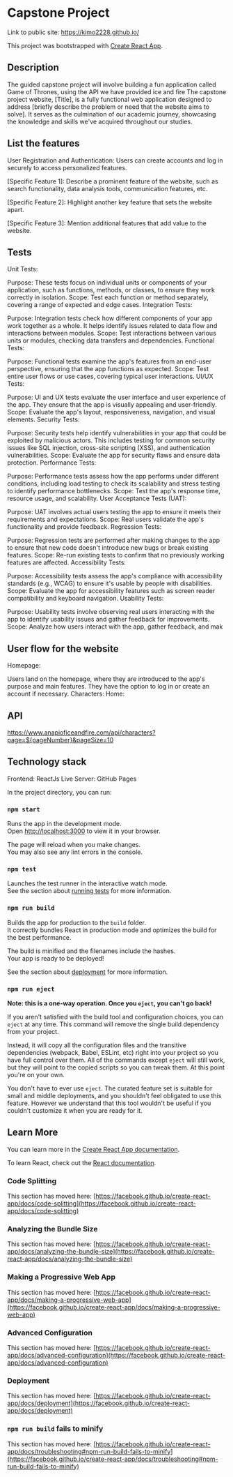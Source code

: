 # Capstone Project

Link to public site: https://kimo2228.github.io/

This project was bootstrapped with [Create React App](https://github.com/facebook/create-react-app).

## Description

The guided capstone project will involve building a fun application called Game of Thrones, using the API we have provided ice and fire
The capstone project website, [Title], is a fully functional web application designed to address [briefly describe the problem or need that the website aims to solve]. It serves as the culmination of our academic journey, showcasing the knowledge and skills we've acquired throughout our studies.

## List the features

User Registration and Authentication: Users can create accounts and log in securely to access personalized features.

[Specific Feature 1]: Describe a prominent feature of the website, such as search functionality, data analysis tools, communication features, etc.

[Specific Feature 2]: Highlight another key feature that sets the website apart.

[Specific Feature 3]: Mention additional features that add value to the website.

## Tests

Unit Tests:

Purpose: These tests focus on individual units or components of your application, such as functions, methods, or classes, to ensure they work correctly in isolation.
Scope: Test each function or method separately, covering a range of expected and edge cases.
Integration Tests:

Purpose: Integration tests check how different components of your app work together as a whole. It helps identify issues related to data flow and interactions between modules.
Scope: Test interactions between various units or modules, checking data transfers and dependencies.
Functional Tests:

Purpose: Functional tests examine the app's features from an end-user perspective, ensuring that the app functions as expected.
Scope: Test entire user flows or use cases, covering typical user interactions.
UI/UX Tests:

Purpose: UI and UX tests evaluate the user interface and user experience of the app. They ensure that the app is visually appealing and user-friendly.
Scope: Evaluate the app's layout, responsiveness, navigation, and visual elements.
Security Tests:

Purpose: Security tests help identify vulnerabilities in your app that could be exploited by malicious actors. This includes testing for common security issues like SQL injection, cross-site scripting (XSS), and authentication vulnerabilities.
Scope: Evaluate the app for security flaws and ensure data protection.
Performance Tests:

Purpose: Performance tests assess how the app performs under different conditions, including load testing to check its scalability and stress testing to identify performance bottlenecks.
Scope: Test the app's response time, resource usage, and scalability.
User Acceptance Tests (UAT):

Purpose: UAT involves actual users testing the app to ensure it meets their requirements and expectations.
Scope: Real users validate the app's functionality and provide feedback.
Regression Tests:

Purpose: Regression tests are performed after making changes to the app to ensure that new code doesn't introduce new bugs or break existing features.
Scope: Re-run existing tests to confirm that no previously working features are affected.
Accessibility Tests:

Purpose: Accessibility tests assess the app's compliance with accessibility standards (e.g., WCAG) to ensure it's usable by people with disabilities.
Scope: Evaluate the app for accessibility features such as screen reader compatibility and keyboard navigation.
Usability Tests:

Purpose: Usability tests involve observing real users interacting with the app to identify usability issues and gather feedback for improvements.
Scope: Analyze how users interact with the app, gather feedback, and mak

## User flow for the website

Homepage:

Users land on the homepage, where they are introduced to the app's purpose and main features.
They have the option to log in or create an account if necessary.
Characters:
Home:

## API

https://www.anapioficeandfire.com/api/characters?page=${pageNumber}&pageSize=10

## Technology stack

Frontend: ReactJs
Live Server: GitHub Pages

In the project directory, you can run:

### `npm start`

Runs the app in the development mode.\
Open [http://localhost:3000](http://localhost:3000) to view it in your browser.

The page will reload when you make changes.\
You may also see any lint errors in the console.

### `npm test`

Launches the test runner in the interactive watch mode.\
See the section about [running tests](https://facebook.github.io/create-react-app/docs/running-tests) for more information.

### `npm run build`

Builds the app for production to the `build` folder.\
It correctly bundles React in production mode and optimizes the build for the best performance.

The build is minified and the filenames include the hashes.\
Your app is ready to be deployed!

See the section about [deployment](https://facebook.github.io/create-react-app/docs/deployment) for more information.

### `npm run eject`

**Note: this is a one-way operation. Once you `eject`, you can't go back!**

If you aren't satisfied with the build tool and configuration choices, you can `eject` at any time. This command will remove the single build dependency from your project.

Instead, it will copy all the configuration files and the transitive dependencies (webpack, Babel, ESLint, etc) right into your project so you have full control over them. All of the commands except `eject` will still work, but they will point to the copied scripts so you can tweak them. At this point you're on your own.

You don't have to ever use `eject`. The curated feature set is suitable for small and middle deployments, and you shouldn't feel obligated to use this feature. However we understand that this tool wouldn't be useful if you couldn't customize it when you are ready for it.

## Learn More

You can learn more in the [Create React App documentation](https://facebook.github.io/create-react-app/docs/getting-started).

To learn React, check out the [React documentation](https://reactjs.org/).

### Code Splitting

This section has moved here: [https://facebook.github.io/create-react-app/docs/code-splitting](https://facebook.github.io/create-react-app/docs/code-splitting)

### Analyzing the Bundle Size

This section has moved here: [https://facebook.github.io/create-react-app/docs/analyzing-the-bundle-size](https://facebook.github.io/create-react-app/docs/analyzing-the-bundle-size)

### Making a Progressive Web App

This section has moved here: [https://facebook.github.io/create-react-app/docs/making-a-progressive-web-app](https://facebook.github.io/create-react-app/docs/making-a-progressive-web-app)

### Advanced Configuration

This section has moved here: [https://facebook.github.io/create-react-app/docs/advanced-configuration](https://facebook.github.io/create-react-app/docs/advanced-configuration)

### Deployment

This section has moved here: [https://facebook.github.io/create-react-app/docs/deployment](https://facebook.github.io/create-react-app/docs/deployment)

### `npm run build` fails to minify

This section has moved here: [https://facebook.github.io/create-react-app/docs/troubleshooting#npm-run-build-fails-to-minify](https://facebook.github.io/create-react-app/docs/troubleshooting#npm-run-build-fails-to-minify)
